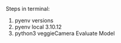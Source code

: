 Steps in terminal:
1. pyenv versions
2. pyenv local 3.10.12
3. python3 veggieCamera
                Evaluate
                 Model

